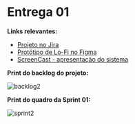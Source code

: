 # Entrega 01

**Links relevantes:**
<ul>
  <li>
    <a  href="https://cesar-mvp2.atlassian.net/jira/software/projects/VNC/boards/2"
      >Projeto no Jira</a>
  </li>
    <li>
    <a  href="https://www.figma.com/file/OodUDTbRUE7cAgmlOUiEr9/SmartSchool?type=design&node-id=0-1&mode=design&t=V3uiesp8LFjSo9ET-0"
      >Protótipo de Lo-Fi no Figma</a>
  </li>
<li>
    <a  href="https://www.youtube.com/watch?v=hRoXKd9YeRM&t=1s&ab_channel=YgorRosa"
      >ScreenCast - apresentação do sistema</a>
  </li>
</ul>


**Print do backlog do projeto:**

![backlog2](https://github.com/Manuelaamorim/SmartSchool/assets/142773064/9aa947b0-d9a9-4810-961a-ad4b67875ccb)

**Print do quadro da Sprint 01:**

![sprint2](https://github.com/Manuelaamorim/SmartSchool/assets/142773064/552d996d-05ef-482d-b280-b21dad64625e)


